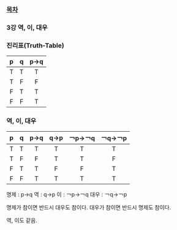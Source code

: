 ### [목차](./)


### 3강 역, 이, 대우


### 진리표(Truth-Table)
| p | q | p→q |
|:---:|:---:|:----:|
| T | T | T |
| T | F | F |
| F | T | T |
| F | F | T |


### 역, 이, 대우

| p | q | p→q | q→p | ￢p→￢q | ￢q→￢p |
|:---:|:---:|:----:|:----:|:----:|:----:|
| T | T | T | T | T | T |
| T | F | F | T | T | F |
| F | T | T | F | F | T |
| F | F | T | T | T | T |

명제 : p→q
역 : q→p
이 : ￢p→￢q
대우 : ￢q→￢p

명제가 참이면 반드시 대우도 참이다.
대우가 참이면 반드시 명제도 참이다.

역, 이도 같음.
